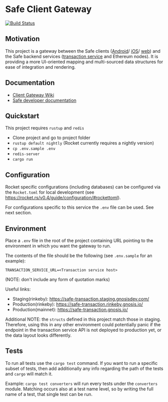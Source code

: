 # Safe Client Gateway
[![Build Status](https://travis-ci.com/gnosis/safe-client-gateway.svg?branch=main)](https://travis-ci.com/gnosis/safe-client-gateway)

## Motivation

This project is a gateway between the Safe clients ([Android](https://github.com/gnosis/safe-android)/ [iOS](https://github.com/gnosis/safe-ios)/ [web](https://github.com/gnosis/safe-react)) and the Safe backend services ([transaction service](https://github.com/gnosis/safe-transaction-service) and Ethereum nodes). It is providing a more UI-oriented mapping and multi-sourced data structures for ease of integration and rendering.

## Documentation

- [Client Gateway Wiki](https://github.com/gnosis/safe-client-gateway/wiki)
- [Safe developer documentation](https://docs.gnosis.io/safe/)

## Quickstart

This project requires `rustup` and `redis`

- Clone project and go to project folder
- `rustup default nightly` (Rocket currently requires a nightly version)
- `cp .env.sample .env`
- `redis-server`
- `cargo run`

## Configuration

Rocket specific configurations (including databases) can be configured via the `Rocket.toml` for local development (see https://rocket.rs/v0.4/guide/configuration/#rockettoml).

For configurations specific to this service the `.env` file can be used. See next section.

## Environment

Place a `.env` file in the root of the project containing URL pointing to the environment in which you want the gateway to run.

The contents of the file should be the following (see `.env.sample` for an example):

```
TRANSACTION_SERVICE_URL=<Transaction service host>
``` 

(NOTE: don't include any form of quotation marks)

Useful links:
- Staging(rinkeby): https://safe-transaction.staging.gnosisdev.com/
- Production(rinkeby): https://safe-transaction.rinkeby.gnosis.io/
- Production(mainnet): https://safe-transaction.gnosis.io/

Additional NOTE: the `structs` defined in this project match those in staging. Therefore, using this in any other environment could potentially panic if the endpoint in the transaction service API is not deployed to production yet, or the data layout looks differently.  

## Tests

To run all tests use the `cargo test` command. If you want to run a specific subset of tests, then add additionally any info regarding the path of the tests and `cargo` will match it.

Example: `cargo test converters` will run every tests under the `converters` module. Matching occurs also at a test name level, so by writing the full name of a test, that single test can be run.
